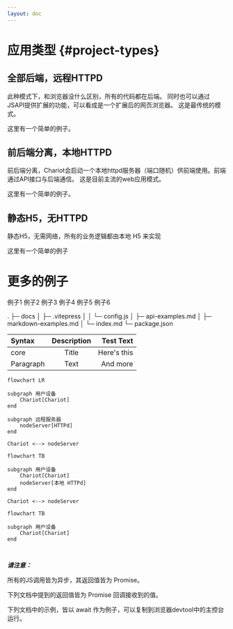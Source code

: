```yaml
---
layout: doc
---
```

# 应用类型 {#project-types}

## 全部后端，远程HTTPD
此种模式下，和浏览器没什么区别，所有的代码都在后端。
同时也可以通过JSAPI提供扩展的功能，可以看成是一个扩展后的网页浏览器。
这是最传统的模式。

这里有一个简单的例子。


## 前后端分离，本地HTTPD
前后端分离，Chariot会启动一个本地httpd服务器（端口随机）供前端使用。前端通过API接口与后端通信。
这是目前主流的web应用模式。

这里有一个简单的例子。

## 静态H5，无HTTPD
静态H5，无需网络，所有的业务逻辑都由本地 H5 来实现

这里有一个简单的例子


# 更多的例子
例子1
例子2
例子3
例子4
例子5
例子6


.
├─ docs
│  ├─ .vitepress
│  │  └─ config.js
│  ├─ api-examples.md
│  ├─ markdown-examples.md
│  └─ index.md
└─ package.json

| Syntax      | Description | Test Text     |
| :---        |    :----:   |          ---: |
| core      | Title       | Here's this   |
| Paragraph   | Text        | And more      |


```mermaid
flowchart LR

subgraph 用户设备
    Chariot[Chariot]
end

subgraph 远程服务器
    nodeServer[HTTPd]
end

Chariot <--> nodeServer
```

```mermaid
flowchart TB

subgraph 用户设备
    Chariot[Chariot]
    nodeServer[本地 HTTPd]
end

Chariot <--> nodeServer

```

```mermaid
flowchart TB

subgraph 用户设备
    Chariot[Chariot]
end



```
***请注意：***

所有的JS调用皆为异步，其返回值皆为 Promise。

下列文档中提到的返回值皆为 Promise 回调接收到的值。

下列文档中的示例，皆以 await 作为例子，可以复制到浏览器devtool中的主控台运行。